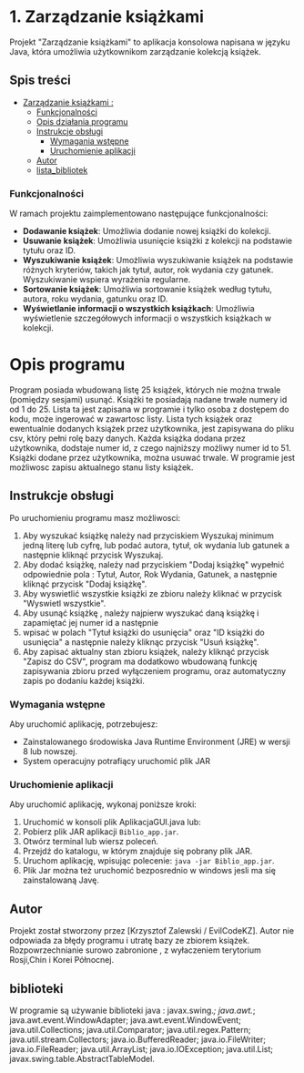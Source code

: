 # 1. Zarządzanie książkami

Projekt "Zarządzanie książkami" to aplikacja konsolowa napisana w języku Java, która umożliwia użytkownikom zarządzanie kolekcją książek.

## Spis treści

- [Zarządzanie książkami :](#zarządzanie-książkami)
    - [Funkcjonalności](#funkcjonalności)
    - [Opis działania programu](#opis_programu)
    - [Instrukcje obsługi](#instrukcje-obsługi)
        - [Wymagania wstępne](#wymagania-wstępne)
        - [Uruchomienie aplikacji](#uruchomienie-aplikacji)
    - [Autor](#autor)
    - [lista_bibliotek](#biblioteki)




### Funkcjonalności

W ramach projektu zaimplementowano następujące funkcjonalności:
- **Dodawanie książek**: Umożliwia dodanie nowej książki do kolekcji.
- **Usuwanie książek**: Umożliwia usunięcie książki z kolekcji na podstawie tytułu oraz ID.
- **Wyszukiwanie książek**: Umożliwia wyszukiwanie książek na podstawie różnych kryteriów, takich jak tytuł, autor, rok wydania czy gatunek. Wyszukiwanie wspiera wyrażenia regularne.
- **Sortowanie książek**: Umożliwia sortowanie książek według tytułu, autora, roku wydania, gatunku oraz ID.
- **Wyświetlanie informacji o wszystkich książkach**: Umożliwia wyświetlenie szczegółowych informacji o wszystkich książkach w kolekcji.

# Opis programu

Program posiada wbudowaną listę 25 książek, których nie można trwale (pomiędzy sesjami) usunąć.
Książki te posiadają nadane trwałe numery id od 1 do 25. Lista ta jest zapisana w programie i tylko osoba z dostępem do kodu,
może ingerować w zawartosc listy. Lista tych książek oraz ewentualnie dodanych książek przez użytkownika,
jest zapisywana do pliku csv, który pełni rolę bazy danych. Każda książka dodana przez użytkownika,
dodstaje numer id, z czego najniższy możliwy numer id to 51. Książki dodane przez użytkownika, można usuwać trwale.
W programie jest możliwosc zapisu aktualnego stanu listy książek.

## Instrukcje obsługi

Po uruchomieniu programu masz możliwosci:
1. Aby wyszukać książkę należy nad przyciskiem Wyszukaj minimum jedną literę lub cyfrę,
lub podać autora, tytuł, ok wydania lub gatunek a następnie kliknąć przycisk Wyszukaj.
2. Aby dodać książkę, należy nad przyciskiem "Dodaj książkę" wypełnić odpowiednie pola :
Tytuł, Autor, Rok Wydania, Gatunek, a następnie kliknąć przycisk "Dodaj książkę".
3.  Aby wyswietlić wszystkie książki ze zbioru należy kliknać w przycisk "Wyswietl wszystkie".
4.  Aby usunąć książkę , należy najpierw wyszukać daną książkę i zapamiętać jej numer id a następnie
5. wpisać w polach "Tytuł książki do usunięcia" oraz "ID książki do usunięcia" a następnie należy
kliknąc przycisk "Usuń książkę".
6. Aby zapisać aktualny stan zbioru książek, należy kliknąć przycisk "Zapisz do CSV",
program ma dodatkowo wbudowaną funkcję zapisywania zbioru przed wyłączeniem programu, oraz automatyczny
zapis po dodaniu każdej książki.

### Wymagania wstępne

Aby uruchomić aplikację, potrzebujesz:
- Zainstalowanego środowiska Java Runtime Environment (JRE) w wersji 8 lub nowszej.
- System operacujny potrafiący uruchomić plik JAR

### Uruchomienie aplikacji

Aby uruchomić aplikację, wykonaj poniższe kroki:
1. Uruchomić w konsoli plik AplikacjaGUI.java lub: 
2. Pobierz plik JAR aplikacji `Biblio_app.jar`.
2. Otwórz terminal lub wiersz poleceń.
3. Przejdź do katalogu, w którym znajduje się pobrany plik JAR.
4. Uruchom aplikację, wpisując polecenie: `java -jar Biblio_app.jar`.
5. Plik Jar można też uruchomić bezposrednio w windows jesli ma się zainstalowaną Javę.

## Autor

Projekt został stworzony przez [Krzysztof Zalewski / EvilCodeKZ].
Autor nie odpowiada za błędy programu i utratę bazy ze zbiorem książek.
Rozpowrzechnianie surowo zabronione , z wyłaczeniem terytorium Rosji,Chin i Korei Północnej.

## biblioteki

W programie są używanie biblioteki java :
javax.swing.*;
java.awt.*;
java.awt.event.WindowAdapter;
java.awt.event.WindowEvent;
java.util.Collections;
java.util.Comparator;
java.util.regex.Pattern;
java.util.stream.Collectors;
java.io.BufferedReader;
java.io.FileWriter;
java.io.FileReader;
java.util.ArrayList;
java.io.IOException;
java.util.List;
javax.swing.table.AbstractTableModel.


